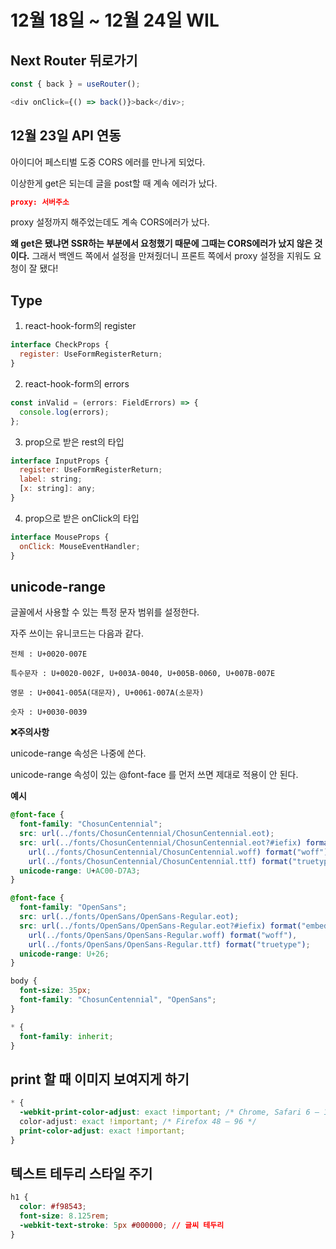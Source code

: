 # 12월 18일 ~ 12월 24일 WIL

## Next Router 뒤로가기

```js
const { back } = useRouter();

<div onClick={() => back()}>back</div>;
```

## 12월 23일 API 연동

아이디어 페스티벌 도중 CORS 에러를 만나게 되었다.

이상한게 get은 되는데 글을 post할 때 계속 에러가 났다.

```json
proxy: 서버주소
```

proxy 설정까지 해주었는데도 계속 CORS에러가 났다.

**왜 get은 됐냐면 SSR하는 부분에서 요청했기 때문에 그때는 CORS에러가 났지 않은 것이다.** 그래서 백엔드 쪽에서 설정을 만져줬더니 프론트 쪽에서 proxy 설정을 지워도 요청이 잘 됐다!

## Type

1. react-hook-form의 register

```js
interface CheckProps {
  register: UseFormRegisterReturn;
}
```

2. react-hook-form의 errors

```js
const inValid = (errors: FieldErrors) => {
  console.log(errors);
};
```

3. prop으로 받은 rest의 타입

```js
interface InputProps {
  register: UseFormRegisterReturn;
  label: string;
  [x: string]: any;
}
```

4. prop으로 받은 onClick의 타입

```js
interface MouseProps {
  onClick: MouseEventHandler;
}
```

## unicode-range

글꼴에서 사용할 수 있는 특정 문자 범위를 설정한다.

자주 쓰이는 유니코드는 다음과 같다.

```
전체 : U+0020-007E

특수문자 : U+0020-002F, U+003A-0040, U+005B-0060, U+007B-007E

영문 : U+0041-005A(대문자), U+0061-007A(소문자)

숫자 : U+0030-0039
```

**❌주의사항**

unicode-range 속성은 나중에 쓴다.

unicode-range 속성이 있는 @font-face 를 먼저 쓰면 제대로 적용이 안 된다.

**예시**

```css
@font-face {
  font-family: "ChosunCentennial";
  src: url(../fonts/ChosunCentennial/ChosunCentennial.eot);
  src: url(../fonts/ChosunCentennial/ChosunCentennial.eot?#iefix) format("embedded-opentype"),
    url(../fonts/ChosunCentennial/ChosunCentennial.woff) format("woff"),
    url(../fonts/ChosunCentennial/ChosunCentennial.ttf) format("truetype");
  unicode-range: U+AC00-D7A3;
}

@font-face {
  font-family: "OpenSans";
  src: url(../fonts/OpenSans/OpenSans-Regular.eot);
  src: url(../fonts/OpenSans/OpenSans-Regular.eot?#iefix) format("embedded-opentype"),
    url(../fonts/OpenSans/OpenSans-Regular.woff) format("woff"),
    url(../fonts/OpenSans/OpenSans-Regular.ttf) format("truetype");
  unicode-range: U+26;
}

body {
  font-size: 35px;
  font-family: "ChosunCentennial", "OpenSans";
}

* {
  font-family: inherit;
}
```

## print 할 때 이미지 보여지게 하기

```css
* {
  -webkit-print-color-adjust: exact !important; /* Chrome, Safari 6 – 15.3, Edge */
  color-adjust: exact !important; /* Firefox 48 – 96 */
  print-color-adjust: exact !important;
}
```

## 텍스트 테두리 스타일 주기

```css
h1 {
  color: #f98543;
  font-size: 8.125rem;
  -webkit-text-stroke: 5px #000000; // 글씨 테두리
}
```
